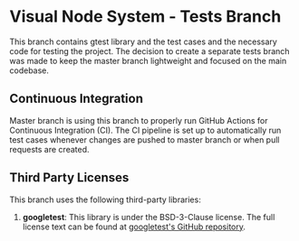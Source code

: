 # Visual Node System - Tests Branch
This branch contains gtest library and the test cases and the necessary code for testing the project. The decision to create a separate tests branch was made to keep the master branch lightweight and focused on the main codebase.

## Continuous Integration
Master branch is using this branch to properly run GitHub Actions for Continuous Integration (CI). The CI pipeline is set up to automatically run test cases whenever changes are pushed to master branch or when pull requests are created.

## Third Party Licenses
This branch uses the following third-party libraries:

1) **googletest**: This library is under the BSD-3-Clause license. The full license text can be found at [googletest's GitHub repository](https://github.com/google/googletest?tab=BSD-3-Clause-1-ov-file).
